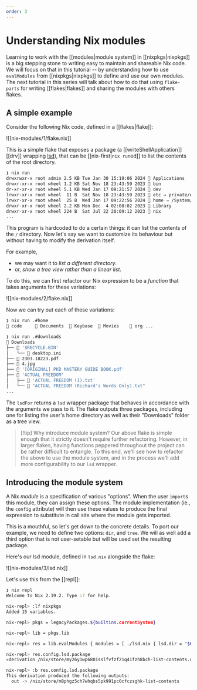 ```yaml
---
order: 3
---
```


# Understanding Nix modules

Learning to work with the [[modules|module system]] in [[nixpkgs|nixpkgs]] is a big stepping stone to writing easy to maintain and shareable Nix code. We will focus on that in this tutorial -- by understanding how to use `evalModules` from [[nixpkgs|nixpkgs]] to define and use our own modules. The next tutorial in this series will talk about how to do that using `flake-parts` for writing [[flakes|flakes]] and sharing the modules with others flakes. 

## A simple example

Consider the following Nix code, defined in a [[flakes|flake]]:

![[nix-modules/1/flake.nix]]

This is a simple flake that exposes a package (a [[writeShellApplication]] [[drv]] wrapping [lsd](https://github.com/lsd-rs/lsd)), that can be [[nix-first|`nix run`ed]] to list the contents of the root directory. 

```sh
❯ nix run
drwxrwxr-x root admin 2.5 KB Tue Jan 30 15:19:06 2024  Applications
drwxr-xr-x root wheel 1.2 KB Sat Nov 18 23:43:59 2023  bin
dr-xr-xr-x root wheel 5.1 KB Wed Jan 17 09:21:57 2024  dev
lrwxr-xr-x root wheel  11 B  Sat Nov 18 23:43:59 2023  etc ⇒ private/etc
lrwxr-xr-x root wheel  25 B  Wed Jan 17 09:22:56 2024  home ⇒ /System/Volumes/Data/home
drwxr-xr-x root wheel 2.2 KB Mon Dec  4 02:08:02 2023  Library
drwxr-xr-x root wheel 224 B  Sat Jul 22 20:09:12 2023  nix
...
```

This program is hardcoded to do a certain things: it can list the contents of the `/` directory. Now let's say we want to customize its behaviour but without having to modify the derivation itself.

For example, 
- we may want it to *list a different directory*. 
- or, *show a tree view rather than a linear list*. 

To do this, we can first refactor our Nix expression to be a *function* that takes arguments for these variations:

![[nix-modules/2/flake.nix]]

Now we can try out each of these variations:

```sh
❯ nix run .#home
 code      Documents   Keybase   Movies     org ...

❯ nix run .#downloads
 Downloads
├──  '$RECYCLE.BIN'
│   └──  desktop.ini
├──  2303.18223.pdf
├──  4.jpg
├──  '[ORIGINAL] PKD MASTERY GUIDE BOOK.pdf'
├──  'ACTUAL FREEDOM'
│   ├──  'ACTUAL FREEDOM (1).txt'
│   └──  "ACTUAL FREEDOM (Richard's Words Only).txt"
...
```

The `lsdFor` returns a `lsd` wrapper package that behaves in accordance with the arguments we pass to it. The flake outputs three packages, including one for listing the user's home directory as well as their "Downloads" folder as a tree view.

>[!tip] Why introduce module system?
> Our above flake is simple enough that it strictly doesn't require further refactoring. However, in larger flakes, having functions peppered throughout the project can be rather difficult to entangle. To this end, we'll see how to refactor the above to use the module system, and in the process we'll add more configurability to our `lsd` wrapper.

## Introducing the module system

A Nix *module* is a specification of various "options". When the user `import`s this module, they can assign these options. The module implementation (ie., the `config` attribute) will then use these values to produce the final expression to substitute in call site where the module gets imported. 

This is a mouthful, so let's get down to the concrete details. To port our example, we need to define two options: `dir`, and `tree`. We will as well add a third option that is not user-setable but will be used set the resulting package.

Here's our lsd module, defined in `lsd.nix` alongside the flake:

![[nix-modules/3/lsd.nix]]

Let's use this from the [[repl]]:

```sh
❯ nix repl
Welcome to Nix 2.19.2. Type :? for help.

nix-repl> :lf nixpkgs
Added 15 variables.

nix-repl> pkgs = legacyPackages.${builtins.currentSystem}

nix-repl> lib = pkgs.lib

nix-repl> res = lib.evalModules { modules = [ ./lsd.nix { lsd.dir = "$HOME"; } ]; specialArgs = { inherit pkgs; }; }

nix-repl> res.config.lsd.package
«derivation /nix/store/my26y1wp6801sslfvfzf21q41fzh8bch-list-contents.drv»

nix-repl> :b res.config.lsd.package
This derivation produced the following outputs:
  out -> /nix/store/m8phgz5ch7whqbs5pk991pc0cfczsghk-list-contents
```